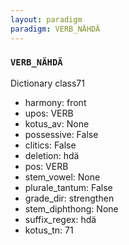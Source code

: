 ```yaml
---
layout: paradigm
paradigm: VERB_NÄHDÄ
---
```

### ` VERB_NÄHDÄ `

Dictionary class71
* harmony: front
* upos: VERB
* kotus_av: None
* possessive: False
* clitics: False
* deletion: hdä
* pos: VERB
* stem_vowel: None
* plurale_tantum: False
* grade_dir: strengthen
* stem_diphthong: None
* suffix_regex: hdä
* kotus_tn: 71
